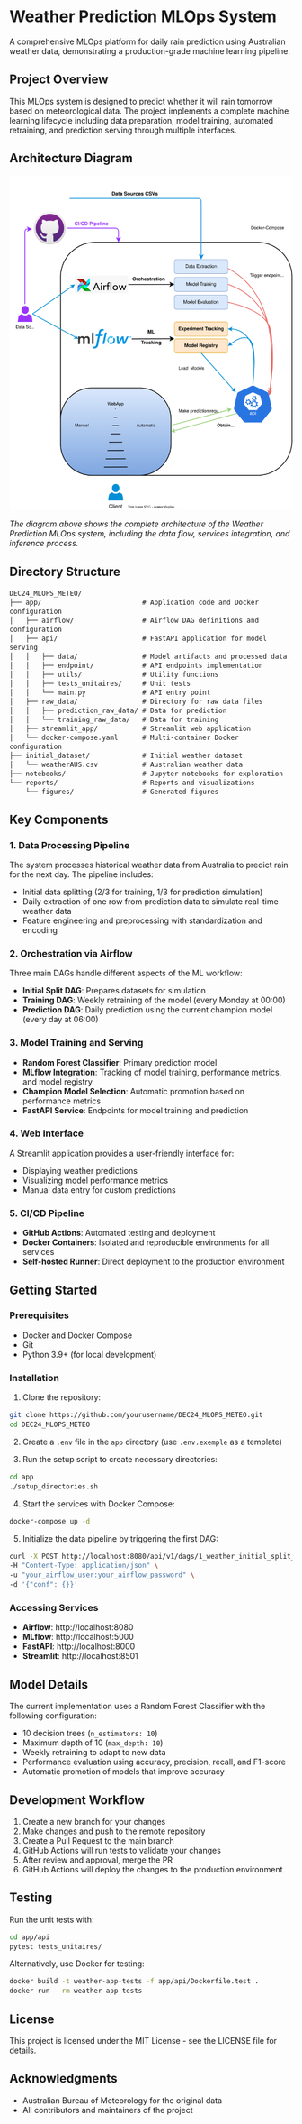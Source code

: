 # Weather Prediction MLOps System

A comprehensive MLOps platform for daily rain prediction using Australian weather data, demonstrating a production-grade machine learning pipeline.

## Project Overview

This MLOps system is designed to predict whether it will rain tomorrow based on meteorological data. The project implements a complete machine learning lifecycle including data preparation, model training, automated retraining, and prediction serving through multiple interfaces.

## Architecture Diagram

![Weather Prediction MLOps Architecture](./reports/figures/Meteo_MLOPS_diagram.drawio.svg)

*The diagram above shows the complete architecture of the Weather Prediction MLOps system, including the data flow, services integration, and inference process.*

## Directory Structure

```
DEC24_MLOPS_METEO/
├── app/                         # Application code and Docker configuration
│   ├── airflow/                 # Airflow DAG definitions and configuration
│   ├── api/                     # FastAPI application for model serving
│   │   ├── data/                # Model artifacts and processed data
│   │   ├── endpoint/            # API endpoints implementation
│   │   ├── utils/               # Utility functions
│   │   ├── tests_unitaires/     # Unit tests
│   │   └── main.py              # API entry point
│   ├── raw_data/                # Directory for raw data files
│   │   ├── prediction_raw_data/ # Data for prediction
│   │   └── training_raw_data/   # Data for training
│   ├── streamlit_app/           # Streamlit web application
│   └── docker-compose.yaml      # Multi-container Docker configuration
├── initial_dataset/             # Initial weather dataset
│   └── weatherAUS.csv           # Australian weather data
├── notebooks/                   # Jupyter notebooks for exploration
└── reports/                     # Reports and visualizations
    └── figures/                 # Generated figures
```

## Key Components

### 1. Data Processing Pipeline

The system processes historical weather data from Australia to predict rain for the next day. The pipeline includes:

- Initial data splitting (2/3 for training, 1/3 for prediction simulation)
- Daily extraction of one row from prediction data to simulate real-time weather data
- Feature engineering and preprocessing with standardization and encoding

### 2. Orchestration via Airflow

Three main DAGs handle different aspects of the ML workflow:

- **Initial Split DAG**: Prepares datasets for simulation
- **Training DAG**: Weekly retraining of the model (every Monday at 00:00)
- **Prediction DAG**: Daily prediction using the current champion model (every day at 06:00)

### 3. Model Training and Serving

- **Random Forest Classifier**: Primary prediction model
- **MLflow Integration**: Tracking of model training, performance metrics, and model registry
- **Champion Model Selection**: Automatic promotion based on performance metrics
- **FastAPI Service**: Endpoints for model training and prediction

### 4. Web Interface

A Streamlit application provides a user-friendly interface for:

- Displaying weather predictions
- Visualizing model performance metrics
- Manual data entry for custom predictions

### 5. CI/CD Pipeline

- **GitHub Actions**: Automated testing and deployment
- **Docker Containers**: Isolated and reproducible environments for all services
- **Self-hosted Runner**: Direct deployment to the production environment

## Getting Started

### Prerequisites

- Docker and Docker Compose
- Git
- Python 3.9+ (for local development)

### Installation

1. Clone the repository:
```bash
git clone https://github.com/yourusername/DEC24_MLOPS_METEO.git
cd DEC24_MLOPS_METEO
```

2. Create a `.env` file in the `app` directory (use `.env.exemple` as a template)

3. Run the setup script to create necessary directories:
```bash
cd app
./setup_directories.sh
```

4. Start the services with Docker Compose:
```bash
docker-compose up -d
```

5. Initialize the data pipeline by triggering the first DAG:
```bash
curl -X POST http://localhost:8080/api/v1/dags/1_weather_initial_split_dag/dagRuns \
-H "Content-Type: application/json" \
-u "your_airflow_user:your_airflow_password" \
-d '{"conf": {}}'
```

### Accessing Services

- **Airflow**: http://localhost:8080
- **MLflow**: http://localhost:5000
- **FastAPI**: http://localhost:8000
- **Streamlit**: http://localhost:8501

## Model Details

The current implementation uses a Random Forest Classifier with the following configuration:

- 10 decision trees (`n_estimators: 10`)
- Maximum depth of 10 (`max_depth: 10`)
- Weekly retraining to adapt to new data
- Performance evaluation using accuracy, precision, recall, and F1-score
- Automatic promotion of models that improve accuracy

## Development Workflow

1. Create a new branch for your changes
2. Make changes and push to the remote repository
3. Create a Pull Request to the main branch
4. GitHub Actions will run tests to validate your changes
5. After review and approval, merge the PR
6. GitHub Actions will deploy the changes to the production environment

## Testing

Run the unit tests with:

```bash
cd app/api
pytest tests_unitaires/
```

Alternatively, use Docker for testing:

```bash
docker build -t weather-app-tests -f app/api/Dockerfile.test .
docker run --rm weather-app-tests
```

## License

This project is licensed under the MIT License - see the LICENSE file for details.

## Acknowledgments

- Australian Bureau of Meteorology for the original data
- All contributors and maintainers of the project